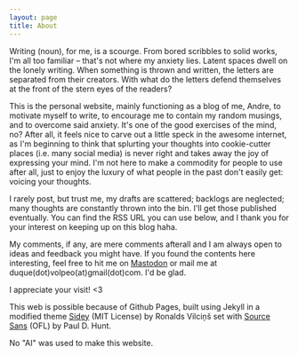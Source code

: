 ```yaml
---
layout: page
title: About
---
```


Writing (noun), for me, is a scourge. From bored scribbles to solid works, I'm all too familiar – that's not where my anxiety lies. Latent spaces dwell on the lonely writing. When something is thrown and written, the letters are separated from their creators. With what do the letters defend themselves at the front of the stern eyes of the readers?

This is the personal website, mainly functioning as a blog of me, Andre, to motivate myself to write, to encourage me to contain my random musings, and to overcome said anxiety. It's one of the good exercises of the mind, no? After all, it feels nice to carve out a little speck in the awesome internet, as I'm beginning to think that splurting your thoughts into cookie-cutter places (i.e. many social media) is never right and takes away the joy of expressing your mind. I'm not here to make a commodity for people to use after all, just to enjoy the luxury of what people in the past don't easily get: voicing your thoughts.

I rarely post, but trust me, my drafts are scattered; backlogs are neglected; many thoughts are constantly thrown into the bin. I'll get those published eventually. You can find the RSS URL you can use below, and I thank you for your interest on keeping up on this blog haha.

My comments, if any, are mere comments afterall and I am always open to ideas and feedback you might have. If you found the contents here interesting, feel free to hit me on [Mastodon](https://mastodon.art/@jirra) or mail me at duque(dot)volpeo(at)gmail(dot)com. I'd be glad.

I appreciate your visit! <3

This web is possible because of Github Pages, built using Jekyll in a modified theme [Sidey](https://github.com/ronv/sidey) (MIT License) by Ronalds Vilciņš set with [Source Sans](https://github.com/adobe-fonts/source-sans) (OFL) by Paul D. Hunt.

No "AI" was used to make this website.

